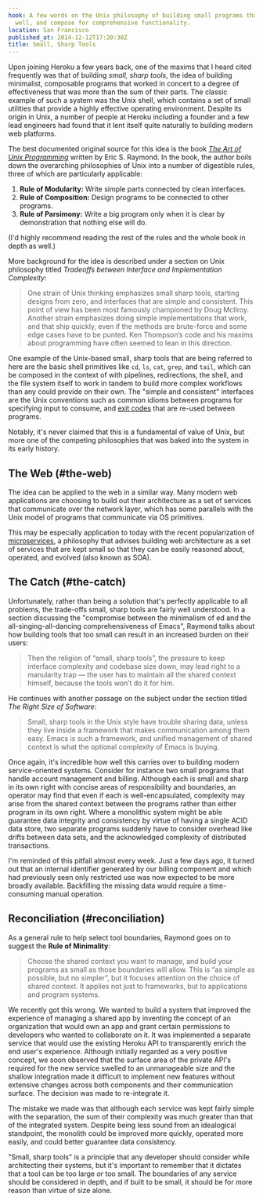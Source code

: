 ```yaml
---
hook: A few words on the Unix philosophy of building small programs that do one thing
  well, and compose for comprehensive functionality.
location: San Francisco
published_at: 2014-12-12T17:20:30Z
title: Small, Sharp Tools
---
```


Upon joining Heroku a few years back, one of the maxims that I heard cited frequently was that of building _small, sharp tools_, the idea of building minimalist, composable programs that worked in concert to a degree of effectiveness that was more than the sum of their parts. The classic example of such a system was the Unix shell, which contains a set of small utilities that provide a highly effective operating environment. Despite its origin in Unix, a number of people at Heroku including a founder and a few lead engineers had found that it lent itself quite naturally to building modern web platforms.

The best documented original source for this idea is the book [_The Art of Unix Programming_](http://www.catb.org/esr/writings/taoup/) written by Eric S. Raymond. In the book, the author boils down the overarching philosophies of Unix into a number of digestible rules, three of which are particularly applicable:

1. **Rule of Modularity:** Write simple parts connected by clean interfaces.
2. **Rule of Composition:** Design programs to be connected to other programs.
3. **Rule of Parsimony:** Write a big program only when it is clear by demonstration that nothing else will do.

(I'd highly recommend reading the rest of the rules and the whole book in depth as well.)

More background for the idea is described under a section on Unix philosophy titled _Tradeoffs between Interface and Implementation Complexity_:

> One strain of Unix thinking emphasizes small sharp tools, starting designs from zero, and interfaces that are simple and consistent. This point of view has been most famously championed by Doug McIlroy. Another strain emphasizes doing simple implementations that work, and that ship quickly, even if the methods are brute-force and some edge cases have to be punted. Ken Thompson’s code and his maxims about programming have often seemed to lean in this direction.

One example of the Unix-based small, sharp tools that are being referred to here are the basic shell primitives like `cd`, `ls`, `cat`, `grep`, and `tail`, which can be composed in the context of with pipelines, redirections, the shell, and the file system itself to work in tandem to build more complex workflows than any could provide on their own. The "simple and consistent" interfaces are the Unix conventions such as common idioms between programs for specifying input to consume, and [exit codes](/exit-status) that are re-used between programs.

Notably, it's never claimed that this is a fundamental of value of Unix, but more one of the competing philosophies that was baked into the system in its early history.

## The Web (#the-web)

The idea can be applied to the web in a similar way. Many modern web applications are choosing to build out their architecture as a set of services that communicate over the network layer, which has some parallels with the Unix model of programs that communicate via OS primitives.

This may be especially application to today with the recent popularization of [microservices](/microservices), a philosophy that advises building web architecture as a set of services that are kept small so that they can be easily reasoned about, operated, and evolved (also known as SOA).

## The Catch (#the-catch)

Unfortunately, rather than being a solution that's perfectly applicable to all problems, the trade-offs small, sharp tools are fairly well understood. In a section discussing the "compromise between the minimalism of ed and the all-singing-all-dancing comprehensiveness of Emacs", Raymond talks about how building tools that too small can result in an increased burden on their users:

> Then the religion of “small, sharp tools”, the pressure to keep interface complexity and codebase size down, may lead right to a manularity trap — the user has to maintain all the shared context himself, because the tools won’t do it for him.

He continues with another passage on the subject under the section titled _The Right Size of Software_:

> Small, sharp tools in the Unix style have trouble sharing data, unless they live inside a framework that makes communication among them easy. Emacs is such a framework, and unified management of shared context is what the optional complexity of Emacs is buying.

Once again, it's incredible how well this carries over to building modern service-oriented systems. Consider for instance two small programs that handle account management and billing. Although each is small and sharp in its own right with concise areas of responsibility and boundaries, an operator may find that even if each is well-encapsulated, complexity may arise from the shared context between the programs rather than either program in its own right. Where a monolithic system might be able guarantee data integrity and consistency by virtue of having a single ACID data store, two separate programs suddenly have to consider overhead like drifts between data sets, and the acknowledged complexity of distributed transactions.

I'm reminded of this pitfall almost every week. Just a few days ago, it turned out that an internal identifier generated by our billing component and which had previously seen only restricted use was now expected to be more broadly available. Backfilling the missing data would require a time-consuming manual operation.

## Reconciliation (#reconciliation)

As a general rule to help select tool boundaries, Raymond goes on to suggest the **Rule of Minimality**:

> Choose the shared context you want to manage, and build your programs as small as those boundaries will allow. This is “as simple as possible, but no simpler”, but it focuses attention on the choice of shared context. It applies not just to frameworks, but to applications and program systems.

We recently got this wrong. We wanted to build a system that improved the experience of managing a shared app by inventing the concept of an organization that would own an app and grant certain permissions to developers who wanted to collaborate on it. It was implemented a separate service that would use the existing Heroku API to transparently enrich the end user's experience. Although initially regarded as a very positive concept, we soon observed that the surface area of the private API's required for the new service swelled to an unmanageable size and the shallow integration made it difficult to implement new features without extensive changes across both components and their communication surface. The decision was made to re-integrate it.

The mistake we made was that although each service was kept fairly simple with the separation, the sum of their complexity was much greater than that of the integrated system. Despite being less sound from an idealogical standpoint, the monolith could be improved more quickly, operated more easily, and could better guarantee data consistency.

"Small, sharp tools" is a principle that any developer should consider while architecting their systems, but it's important to remember that it dictates that a tool can be too large _or_ too small. The boundaries of any service should be considered in depth, and if built to be small, it should be for more reason than virtue of size alone.
